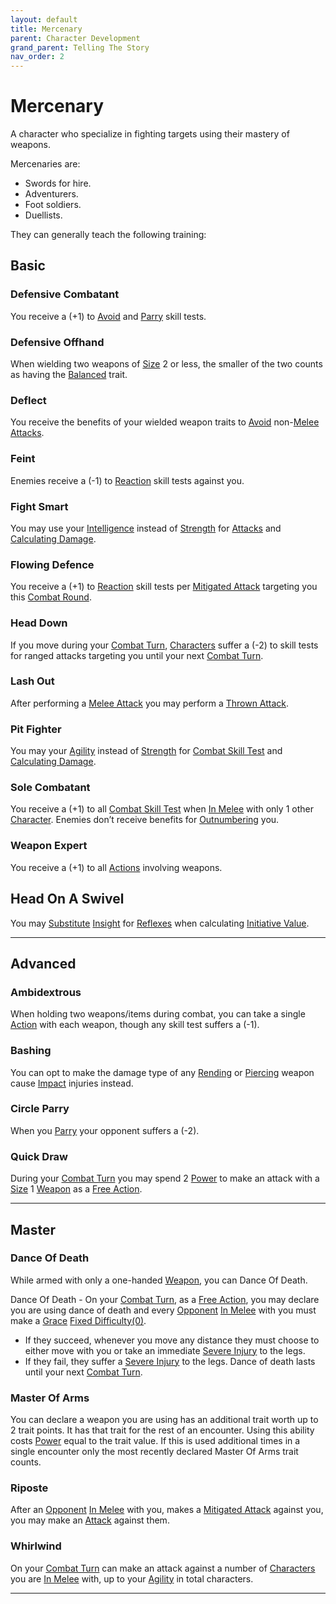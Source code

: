 ```yaml
---
layout: default
title: Mercenary
parent: Character Development
grand_parent: Telling The Story
nav_order: 2
---
```

# Mercenary
A character who specialize in fighting targets using their mastery of weapons.

Mercenaries are: 
* Swords for hire.
* Adventurers.
* Foot soldiers.
* Duellists.

They can generally teach the following training:

## Basic

### Defensive Combatant
You receive a (+1) to [Avoid](Reacting-To-Attacks#Avoid) and [Parry](Special-Combat-Actions#Parry) skill tests.

### Defensive Offhand
When wielding two weapons of [Size](Weapons#Size) 2 or less, the smaller of the two counts as having the [Balanced](Weapon-Traits#Balanced) trait.

### Deflect
You receive the benefits of your wielded weapon traits to [Avoid](Reacting-To-Attacks#Avoid) non-[Melee Attacks](Terminology#Melee%20Attack). 

### Feint
Enemies receive a (-1) to [Reaction](Terminology#Reaction) skill tests against you.

### Fight Smart
You may use your [Intelligence](Intelligence) instead of [Strength](Strength) for [Attacks](Terminology#Attack) and [Calculating Damage](Attacks#Calculating%20Damage).

### Flowing Defence
You receive a (+1) to [Reaction](Terminology#Reaction) skill tests per [Mitigated Attack](Terminology#Mitigated%20Attack) targeting you this [Combat Round](Terminology#Combat%20Round).

### Head Down
If you move during your [Combat Turn](Terminology#Combat%20Turn), [Characters](Terminology#Character) suffer a (-2) to skill tests for ranged attacks targeting you until your next [Combat Turn](Terminology#Combat%20Turn).

### Lash Out
After performing a [Melee Attack](Terminology#Melee%20Attack) you may perform a [Thrown Attack](Terminology#Thrown%20Attack). 
### Pit Fighter
You may your [Agility](Agility) instead of [Strength](Strength) for [Combat Skill Test](Terminology#Combat%20Action) and [Calculating Damage](Attacks#Calculating%20Damage).

### Sole Combatant
You receive a (+1) to all [Combat Skill Test](Terminology#Combat%20Action) when [In Melee](Effects#In%20Melee) with only 1 other [Character](Terminology#Character).
Enemies don’t receive benefits for [Outnumbering](Attack-Bonuses#Outnumbered) you.

### Weapon Expert
You receive a (+1) to all [Actions](Terminology#Action) involving weapons. 

## Head On A Swivel
You may [Substitute](Terminology#Substitute) [Insight](Intelligence#Insight) for [Reflexes](Agility#Reflexes) when calculating [Initiative Value](Combat#Initiative%20Value).



---

## Advanced

### Ambidextrous
When holding two weapons/items during combat, you can take a single [Action](Terminology#Action) with each weapon, though any skill test suffers a (-1).

### Bashing
You can opt to make the damage type of any [Rending](Injury#Rending) or [Piercing](Injury#Piercing) weapon cause [Impact](Injury#Impact) injuries instead.

### Circle Parry
When you [Parry](Special-Combat-Actions#Parry) your opponent suffers a (-2).

### Quick Draw
During your [Combat Turn](Terminology#Combat%20Turn) you may spend 2 [Power](Stats#Max%20Power) to make an attack with a [Size](Weapons#Size) 1 [Weapon](Weapons) as a [Free Action](Terminology#Free%20Action).


---

## Master

### Dance Of Death
While armed with only a one-handed [Weapon](Weapons), you can Dance Of Death.

Dance Of Death - On your [Combat Turn](Terminology#Combat%20Turn), as a [Free Action](Terminology#Free%20Action), you may declare you are using dance of death and every [Opponent](Terminology#Opponent) [In Melee](Effects#In%20Melee) with you must make a [Grace](Agility#Grace) [Fixed Difficulty(0)](Skills#Fixed%20Difficulty). 
* If they succeed, whenever you move any distance they must choose to either move with you or take an immediate [Severe Injury](Injury#Severe%20Injury) to the legs. 
* If they fail, they suffer a [Severe Injury](Injury#Severe%20Injury) to the legs. 
Dance of death lasts until your next [Combat Turn](Terminology#Combat%20Turn).

### Master Of Arms
You can declare a weapon you are using has an additional trait worth up to 2 trait points. It has that trait for the rest of an encounter. Using this ability costs [Power](Stats#Max%20Power) equal to the trait value. If this is used additional times in a single encounter only the most recently declared Master Of Arms trait counts. 

### Riposte
After an [Opponent](Terminology#Opponent) [In Melee](Effects#In%20Melee) with you, makes a [Mitigated Attack](Terminology#Mitigated%20Attack) against you, you may make an [Attack](Terminology#Attack) against them.

### Whirlwind
On your [Combat Turn](Terminology#Combat%20Turn) can make an attack against a number of [Characters](Terminology#Character) you are [In Melee](Effects#In%20Melee) with, up to your [Agility](Agility) in total characters.


---

